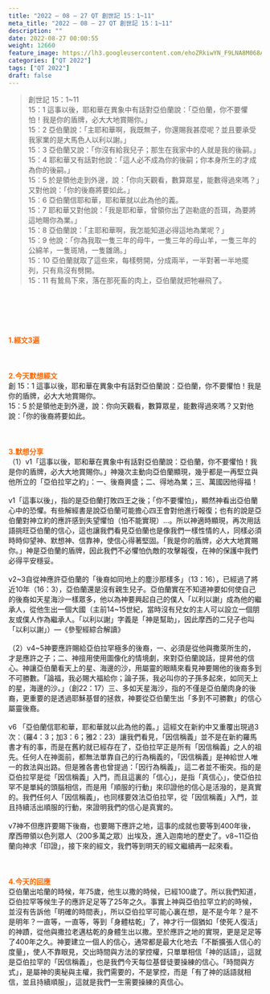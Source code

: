```yaml
---
title: "2022 – 08 – 27 QT 創世記 15：1~11"
meta_title: "2022 – 08 – 27 QT 創世記 15：1~11"
description: ""
date: 2022-08-27 00:00:55
weight: 12660
feature_image: https://lh3.googleusercontent.com/ehoZRkiwYN_F9LNA8M068AYxt73EavCZno-PD1cJRuf5BbSkQVUWr3gNEbt5kSs28Pb_Elg17kSrtf9ybWvojWoMV6I4tPM3vGRGDq6GkKkPdL2Gut4QAIw4-uykKUAtNiKgQKntvsU=w800
categories: ["QT 2022"]
tags: ["QT 2022"]
draft: false
---
```


<blockquote>創世記 15：1~11<br />
15：1 這事以後，耶和華在異象中有話對亞伯蘭說：「亞伯蘭，你不要懼怕！我是你的盾牌，必大大地賞賜你。」<br />
15：2 亞伯蘭說：「主耶和華啊，我既無子，你還賜我甚麼呢？並且要承受我家業的是大馬色人以利以謝。」<br />
15：3 亞伯蘭又說：「你沒有給我兒子；那生在我家中的人就是我的後嗣。」<br />
15：4 耶和華又有話對他說：「這人必不成為你的後嗣；你本身所生的才成為你的後嗣。」<br />
15：5 於是領他走到外邊，說：「你向天觀看，數算眾星，能數得過來嗎？」又對他說：「你的後裔將要如此。」<br />
15：6 亞伯蘭信耶和華，耶和華就以此為他的義。<br />
15：7 耶和華又對他說：「我是耶和華，曾領你出了迦勒底的吾珥，為要將這地賜你為業。」<br />
15：8 亞伯蘭說：「主耶和華啊，我怎能知道必得這地為業呢？」<br />
15：9 他說：「你為我取一隻三年的母牛，一隻三年的母山羊，一隻三年的公綿羊，一隻斑鳩，一隻雛鴿。」<br />
15：10 亞伯蘭就取了這些來，每樣劈開，分成兩半，一半對著一半地擺列，只有鳥沒有劈開。<br />
15：11 有鷙鳥下來，落在那死畜的肉上，亞伯蘭就把牠嚇飛了。</blockquote><br />
&nbsp;<br />
<br />
&nbsp;<br />
<br />
<span style="color: #ff6600;"><strong>1.經文3遍</strong></span><br />
<br />
&nbsp;<br />
<br />
<span style="color: #ff6600;"><strong>2.今天默想經文<br />
</strong></span>創 15：1 這事以後，耶和華在異象中有話對亞伯蘭說：亞伯蘭，你不要懼怕！我是你的盾牌，必大大地賞賜你。<br />
15：5 於是領他走到外邊，說：你向天觀看，數算眾星，能數得過來嗎？又對他說：「你的後裔將要如此。<br />
<br />
&nbsp;<br />
<br />
<strong><span style="color: #ff6600;">3.默想分享<br />
</span></strong>（1）v1「這事以後，耶和華在異象中有話對亞伯蘭說：亞伯蘭，你不要懼怕！我是你的盾牌，必大大地賞賜你。」神幾次主動向亞伯蘭顯現，幾乎都是一再堅立與他所立的「亞伯拉罕之約」：一、後裔興盛；二、得地為業；三、萬國因他得福！<br />
<br />
v1「這事以後」，指的是亞伯蘭打敗四王之後；「你不要懼怕」，顯然神看出亞伯蘭心中的恐懼。有些解經書是說亞伯蘭可能擔心四王會對他進行報復；也有的說是亞伯蘭對神立約的應許感到失望懼怕（怕不能實現）…。所以神適時顯現，再次用話語挑旺亞伯蘭的信心，這也讓我們看見亞伯蘭也是像我們一樣性情的人，同樣必須時時仰望神、默想神、信靠神，使信心得著堅固。「我是你的盾牌，必大大地賞賜你。」神是亞伯蘭的盾牌，因此我們不必懼怕仇敵的攻擊報復，在神的保護中我們必得平安穩妥。<br />
<br />
v2~3自從神應許亞伯蘭的「後裔如同地上的塵沙那樣多」（13：16），已經過了將近10年（16：3），亞伯蘭還是沒有親生兒子。亞伯蘭實在不知道神要如何使自己的後裔如天星海沙一樣眾多，他以為神要興起自己的僕人「以利以謝」成為他的繼承人，從他生出一個大國（主前14~15世紀，當時沒有兒女的主人可以設立一個朋友或僕人作為繼承人。「以利以謝」字義是「神是幫助」，因此摩西的二兒子也叫「以利以謝」）—《參聖經綜合解讀》<br />
<br />
（2）v4~5神要應許賜給亞伯拉罕極多的後裔，一、必須是從他與撒萊所生的，才是應許之子；二、神擅用使用圖像化的情境劇，來對亞伯蘭說話，提昇他的信心。神讓亞伯蘭看天上的星、海邊的沙，用屬靈的眼睛來看見神要賜他的後裔多到不可勝數。「論福，我必賜大福給你；論子孫，我必叫你的子孫多起來，如同天上的星，海邊的沙。」（創22：17）三、多如天星海沙，指的不僅是亞伯蘭肉身的後裔，更重要的是透過耶穌基督的拯救，神要從亞伯蘭生出「多到不可勝數」的信心屬靈後裔。<br />
<br />
v6 「亞伯蘭信耶和華，耶和華就以此為他的義。」這經文在新約中又重覆出現過3次：（羅4：3；加3：6；雅2：23）讓我們看見，「因信稱義」並不是在新約羅馬書才有的事，而是在舊約就已經存在了，亞伯拉罕正是所有「因信稱義」之人的祖先。任何人在神面前，都無法單靠自己的行為稱義的，「因信稱義」是神給世人唯一的救法與出路。但是雅各書也曾提過：「因行為稱義」，這二者並不衝突。指的是亞伯拉罕是從「因信稱義」入門，而且這裏的「信心」，是指「真信心」，使亞伯拉罕不是單純的頭腦相信，而是用「順服的行動」來印證他的信心是活潑的，是真實的。我們任何人「因信稱義」，也同樣要效法亞伯拉罕，從「因信稱義」入門，並且持續活出順服的行動，來證明我們的信心是真實的。<br />
<br />
v7神不但應許要賜下後裔，也要賜下應許之地，這事的成就也要等到400年後，摩西帶領以色列眾人（200多萬之眾）出埃及，進入迦南地的歷史了。v8~11亞伯蘭向神求「印證」，接下來的經文，我們等到明天的經文繼續再一起來看。<br />
<br />
&nbsp;<br />
<br />
<strong><span style="color: #ff6600;">4.今天的回應<br />
</span></strong>亞伯蘭出哈蘭的時候，年75歲，他生以撒的時候，已經100歲了。所以我們知道，亞伯拉罕等候生子的應許足足等了25年之久。事實上神與亞伯拉罕立約的時候，並沒有告訴他「明確的時間表」，所以亞伯拉罕可能心裏在想，是不是今年？是不是明年？一直等，一直等，等到「身體枯乾」了，神才行一個猶如「使死人復活」的神蹟，從他與撒拉老邁枯乾的身體生出以撒。至於應許之地的實現，更是足足等了400年之久。神要建立一個人的信心，通常都是最大化地去「不斷擴張人信心的度量」，使人不靠眼見，交出時間與方法的掌控權，只單單相信「神的話語」，這就是亞伯拉罕的「因信稱義」，也是我們今天每位基督徒要操練的信心。「時間與方式」，是屬神的奧秘與主權，我們需要的，不是掌控，而是「有了神的話語就相信，並且持續順服」，這就是我們一生需要操練的真信心。<br />
<br />
&nbsp;
        